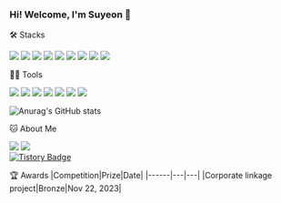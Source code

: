 ### Hi! Welcome, I'm Suyeon 👋

<!--
**kjkjj1234/kjkjj1234** is a ✨ _special_ ✨ repository because its `README.md` (this file) appears on your GitHub profile.

Here are some ideas to get you started:

- 🔭 I’m currently working on ...
- 🌱 I’m currently learning ...
- 👯 I’m looking to collaborate on ...
- 🤔 I’m looking for help with ...
- 💬 Ask me about ...
- 📫 How to reach me: ...
- 😄 Pronouns: ...
- ⚡ Fun fact: ...
-->

🛠️ Stacks

<img src="https://img.shields.io/badge/HTML5-E34F26?style=flat-square&logo=HTML5&logoColor=white"/> <img src="https://img.shields.io/badge/CSS3-1572B6?style=flat-square&logo=CSS3&logoColor=white"/> <img src="https://img.shields.io/badge/JavaScript-F7DF1E?style=flat-square&logo=JavaScript&logoColor=white"/> <img src="https://img.shields.io/badge/Java-007396?style=flat-square&logo=Java&logoColor=white"/> <img src="https://img.shields.io/badge/Python-3766AB?style=flat-square&logo=Python&logoColor=white"/> <img src="https://img.shields.io/badge/C-A8B9CC?style=flat-square&logo=C&logoColor=white"/> <img src="https://img.shields.io/badge/C-512BD4?style=flat-square&logo=csharp&logoColor=white"/> <img src="https://img.shields.io/badge/C++-00599C?style=flat-square&logo=cplusplus&logoColor=white"/> <img src="https://img.shields.io/badge/MySQL-4479A1?style=flat-square&logo=MySQL&logoColor=white"/>

💪🏼 Tools 

 <img src="https://img.shields.io/badge/Visual Studio Code-007ACC?style=flat-square&logo=Visual Studio Code&logoColor=white"/> <img src="https://img.shields.io/badge/Visual Studio-5C2D91?style=flat-square&logo=Visual Studio&logoColor=white"/> <img src="https://img.shields.io/badge/GitHub-181717?style=flat-square&logo=GitHub&logoColor=white"/> <img src="https://img.shields.io/badge/Eclipse IDE-2C2255?style=flat-square&logo=Eclipse IDE&logoColor=white"/> <img src="https://img.shields.io/badge/Anaconda-44A833?style=flat-square&logo=Anaconda&logoColor=white"/> <img src="https://img.shields.io/badge/IntelliJ IDEA-000000?style=flat-square&logo=IntelliJ IDEA&logoColor=white"/> <img src="https://img.shields.io/badge/Arduino-00878F?style=flat-square&logo=Arduino&logoColor=white"/> 

![Anurag's GitHub stats](https://github-readme-stats.vercel.app/api?username=kjkjj1234&show_icons=true&theme=radical)


🐱 About Me

<a href="mailto:kjkjj1357@gmail.com"><img src="https://img.shields.io/badge/Gmail-d14836?style=flat-square&logo=Gmail&logoColor=white&link=mailto:kjkjj1357@gmail.com"/></a>
<a href="mailto:kjkjj1234@naver.com"><img src="https://img.shields.io/badge/Naver-03C75A?style=flat-square&logo=Naver&logoColor=white&link=mailto:kjkjj1234@naver.com"/></a>  
  [![Tistory Badge](https://img.shields.io/badge/Tistory-000000?style=flat-square&logo=Tistory&logoColor=white&link=https://juggume.tistory.com/)](https://juggume.tistory.com/)


🏆 Awards
|Competition|Prize|Date|
|------|---|---|
|Corporate linkage project|Bronze|Nov 22, 2023|
